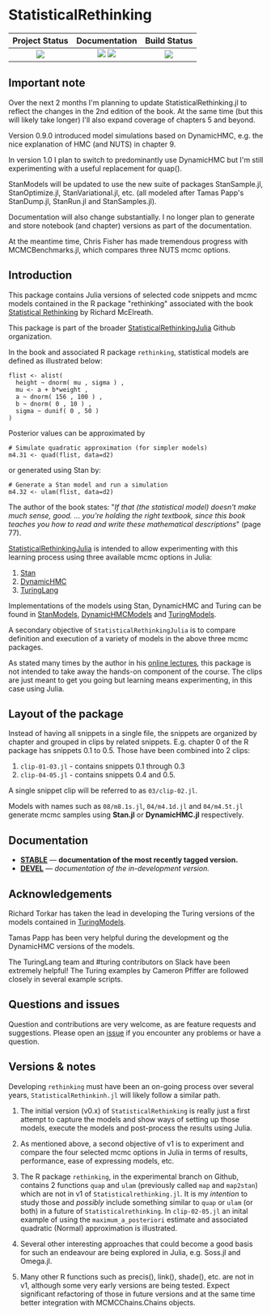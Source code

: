 # StatisticalRethinking


| **Project Status**                                                               |  **Documentation**                                                               | **Build Status**                                                                                |
|:-------------------------------------------------------------------------------:|:-------------------------------------------------------------------------------:|:-----------------------------------------------------------------------------------------------:|
|![][project-status-img] | [![][docs-stable-img]][docs-stable-url] [![][docs-dev-img]][docs-dev-url] | [![][travis-img]][travis-url] |

## Important note

Over the next 2 months I'm planning to update StatisticalRethinking.jl to reflect the changes in the 2nd edition of the book. At the same time (but this will likely take longer) I'll also expand coverage of chapters 5 and beyond.

Version 0.9.0 introduced model simulations based on DynamicHMC, e.g. the nice explanation of HMC (and NUTS) in chapter 9.

In version 1.0 I plan to switch to predominantly use DynamicHMC but
I'm still experimenting with a useful replacement for quap().

StanModels will be updated to use the new suite of packages StanSample.jl, StanOptimize.jl, StanVariational.jl, etc. (all modeled after Tamas Papp's StanDump.jl, StanRun.jl and StanSamples.jl). 

Documentation will also change substantially. I no longer plan to generate and store notebook (and chapter) versions as part of the documentation.

At the meantime time, Chris Fisher has made tremendous progress with MCMCBenchmarks.jl, which compares three NUTS mcmc options.

## Introduction

This package contains Julia versions of selected code snippets and mcmc models contained in the R package "rethinking" associated with the book [Statistical Rethinking](https://xcelab.net/rm/statistical-rethinking/) by Richard McElreath.

This package is part of the broader [StatisticalRethinkingJulia](https://github.com/StatisticalRethinkingJulia) Github organization.

In the book and associated R package `rethinking`, statistical models are defined as illustrated below:

```
flist <- alist(
  height ~ dnorm( mu , sigma ) ,
  mu <- a + b*weight ,
  a ~ dnorm( 156 , 100 ) ,
  b ~ dnorm( 0 , 10 ) ,
  sigma ~ dunif( 0 , 50 )
)
```

Posterior values can be approximated by
 
```
# Simulate quadratic approximation (for simpler models)
m4.31 <- quad(flist, data=d2)
```

or generated using Stan by:

```
# Generate a Stan model and run a simulation
m4.32 <- ulam(flist, data=d2)
```

The author of the book states: "*If that (the statistical model) doesn't make much sense, good. ... you're holding the right textbook, since this book teaches you how to read and write these mathematical descriptions*" (page 77).

[StatisticalRethinkingJulia](https://github.com/StatisticalRethinkingJulia) is intended to allow experimenting with this learning process using three available mcmc options in Julia:

1. [Stan](https://github.com/StanJulia)
2. [DynamicHMC](https://github.com/tpapp/DynamicHMC.jl)
3. [TuringLang](https://github.com/TuringLang)

Implementations of the models using Stan, DynamicHMC and Turing can be found in [StanModels](https://github.com/StatisticalRethinkingJulia/StanModels.jl), [DynamicHMCModels](https://github.com/StatisticalRethinkingJulia/DynamicHMCModels.jl) and [TuringModels](https://github.com/StatisticalRethinkingJulia/TuringModels.jl).

A secondary objective of `StatisticalRethinkingJulia` is to compare definition and execution of a variety of models in the above three mcmc packages.

As stated many times by the author in his [online lectures](https://www.youtube.com/watch?v=ENxTrFf9a7c&list=PLDcUM9US4XdNM4Edgs7weiyIguLSToZRI), this package is not intended to take away the hands-on component of the course. The clips are just meant to get you going but learning means experimenting, in this case using Julia.

## Layout of the package

Instead of having all snippets in a single file, the snippets are organized by chapter and grouped in clips by related snippets. E.g. chapter 0 of the R package has snippets 0.1 to 0.5. Those have been combined into 2 clips:

1. `clip-01-03.jl` - contains snippets 0.1 through 0.3
2. `clip-04-05.jl` - contains snippets 0.4 and 0.5.

A single snippet clip will be referred to as `03/clip-02.jl`. 

Models with names such as `08/m8.1s.jl`, `04/m4.1d.jl` and `04/m4.5t.jl` generate mcmc samples using **Stan.jl** or **DynamicHMC.jl** respectively. 

## Documentation

- [**STABLE**][docs-stable-url] &mdash; **documentation of the most recently tagged version.**
- [**DEVEL**][docs-dev-url] &mdash; *documentation of the in-development version.*

## Acknowledgements

Richard Torkar has taken the lead in developing the Turing versions of the models contained in [TuringModels](https://github.com/StatisticalRethinkingJulia/TuringModels.jl). 

Tamas Papp has been very helpful during the development og the DynamicHMC versions of the models.

The TuringLang team and #turing contributors on Slack have been extremely helpful! The Turing examples by Cameron Pfiffer are followed closely in several example scripts.

## Questions and issues

Question and contributions are very welcome, as are feature requests and suggestions. Please open an [issue][issues-url] if you encounter any problems or have a question.

## Versions & notes

Developing `rethinking` must have been an on-going process over several years, `StatisticalRethinkinh.jl` will likely follow a similar path.

1. The initial version (v0.x) of `StatisticalRethinking` is really just a first attempt to capture the models and show ways of setting up those models, execute the models and post-process the results using Julia.

2. As mentioned above, a second objective of v1 is to experiment and compare the four selected mcmc options in Julia in terms of results, performance, ease of expressing models, etc.

3. The R package `rethinking`, in the experimental branch on Github, contains 2 functions `quap` and `ulam` (previously called `map` and `map2stan`) which are not in v1 of `Statisticalrethinking.jl`. It is my *intention* to study those and _possibly_ include something similar to `quap` or `ulam` (or both) in a future of `Statisticalrethinking`. In `clip-02-05.jl` an inital example of using the `maximum_a_posteriori` estimate and associated quadratic (Normal) approximation is illustrated.

4. Several other interesting approaches that could become a good basis for such an endeavour are being explored in Julia, e.g. Soss.jl and Omega.jl.

5. Many other R functions such as precis(), link(), shade(), etc. are not in v1, although some very early versions are being tested. Expect significant refactoring of those in future versions and at the same time better integration with MCMCChains.Chains objects.

[docs-dev-img]: https://img.shields.io/badge/docs-dev-blue.svg
[docs-dev-url]: https://statisticalrethinkingjulia.github.io/StatisticalRethinking.jl/latest

[docs-stable-img]: https://img.shields.io/badge/docs-stable-blue.svg
[docs-stable-url]: https://statisticalrethinkingjulia.github.io/StatisticalRethinking.jl/stable

[travis-img]: https://travis-ci.org/StatisticalRethinkingJulia/StatisticalRethinking.jl.svg?branch=master
[travis-url]: https://travis-ci.org/StatisticalRethinkingJulia/StatisticalRethinking.jl

[codecov-img]: https://codecov.io/gh/StatisticalRethinkingJulia/StatisticalRethinking.jl/branch/master/graph/badge.svg
[codecov-url]: https://codecov.io/gh/StatisticalRethinkingJulia/StatisticalRethinking.jl

[issues-url]: https://github.com/StatisticalRethinkingJulia/StatisticalRethinking.jl/issues

[project-status-img]: https://img.shields.io/badge/lifecycle-wip-orange.svg

